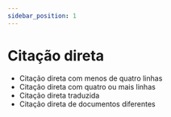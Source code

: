 ```yaml
---
sidebar_position: 1
---
```


# Citação direta

- Citação direta com menos de quatro linhas
- Citação direta com quatro ou mais linhas
- Citação direta traduzida
- Citação direta de documentos diferentes

